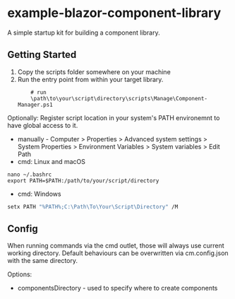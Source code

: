 # example-blazor-component-library
 A simple startup kit for building a component library.


## Getting Started

1. Copy the scripts folder somewhere on your machine
2. Run the entry point from within your target library.
    ```ssh
        # run
        \path\to\your\script\directory\scripts\Manage\Component-Manager.ps1
    ```
Optionally:
Register script location in your system's PATH environemnt to have global access to it.
- manually - Computer > Properties > Advanced system settings > System Properties > Environment Variables > System variables > Edit Path
- cmd: Linux and macOS
```ssh
nano ~/.bashrc
export PATH=$PATH:/path/to/your/script/directory
```
- cmd: Windows
```sh
setx PATH "%PATH%;C:\Path\To\Your\Script\Directory" /M
```

## Config

When running commands via the cmd outlet, those will always use current working directory. Default behaviours can be overwritten via cm.config.json with the same directory.

Options:
- componentsDirectory - used to specify where to create components